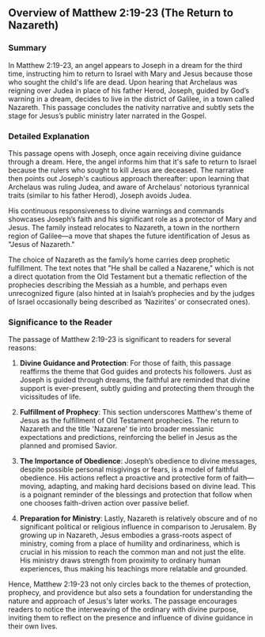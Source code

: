 ## Overview of Matthew 2:19-23 (The Return to Nazareth)

### Summary
In Matthew 2:19-23, an angel appears to Joseph in a dream for the third time, instructing him to return to Israel with Mary and Jesus because those who sought the child's life are dead. Upon hearing that Archelaus was reigning over Judea in place of his father Herod, Joseph, guided by God’s warning in a dream, decides to live in the district of Galilee, in a town called Nazareth. This passage concludes the nativity narrative and subtly sets the stage for Jesus’s public ministry later narrated in the Gospel.

### Detailed Explanation
This passage opens with Joseph, once again receiving divine guidance through a dream. Here, the angel informs him that it's safe to return to Israel because the rulers who sought to kill Jesus are deceased. The narrative then points out Joseph's cautious approach thereafter: upon learning that Archelaus was ruling Judea, and aware of Archelaus' notorious tyrannical traits (similar to his father Herod), Joseph avoids Judea. 

His continuous responsiveness to divine warnings and commands showcases Joseph’s faith and his significant role as a protector of Mary and Jesus. The family instead relocates to Nazareth, a town in the northern region of Galilee—a move that shapes the future identification of Jesus as "Jesus of Nazareth."

The choice of Nazareth as the family’s home carries deep prophetic fulfillment. The text notes that "He shall be called a Nazarene," which is not a direct quotation from the Old Testament but a thematic reflection of the prophecies describing the Messiah as a humble, and perhaps even unrecognized figure (also hinted at in Isaiah’s prophecies and by the judges of Israel occasionally being described as ‘Nazirites’ or consecrated ones).

### Significance to the Reader
The passage of Matthew 2:19-23 is significant to readers for several reasons:

1. **Divine Guidance and Protection**:
   For those of faith, this passage reaffirms the theme that God guides and protects his followers. Just as Joseph is guided through dreams, the faithful are reminded that divine support is ever-present, subtly guiding and protecting them through the vicissitudes of life.

2. **Fulfillment of Prophecy**:
   This section underscores Matthew's theme of Jesus as the fulfillment of Old Testament prophecies. The return to Nazareth and the title 'Nazarene' tie into broader messianic expectations and predictions, reinforcing the belief in Jesus as the planned and promised Savior.

3. **The Importance of Obedience**:
   Joseph’s obedience to divine messages, despite possible personal misgivings or fears, is a model of faithful obedience. His actions reflect a proactive and protective form of faith—moving, adapting, and making hard decisions based on divine lead. This is a poignant reminder of the blessings and protection that follow when one chooses faith-driven action over passive belief.

4. **Preparation for Ministry**:
   Lastly, Nazareth is relatively obscure and of no significant political or religious influence in comparison to Jerusalem. By growing up in Nazareth, Jesus embodies a grass-roots aspect of ministry, coming from a place of humility and ordinariness, which is crucial in his mission to reach the common man and not just the elite. His ministry draws strength from proximity to ordinary human experiences, thus making his teachings more relatable and grounded.

Hence, Matthew 2:19-23 not only circles back to the themes of protection, prophecy, and providence but also sets a foundation for understanding the nature and approach of Jesus's later works. The passage encourages readers to notice the interweaving of the ordinary with divine purpose, inviting them to reflect on the presence and influence of divine guidance in their own lives.